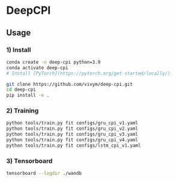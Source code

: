 # DeepCPI

## Usage

### 1) Install

```bash
conda create -n deep-cpi python=3.9
conda activate deep-cpi
# Install [PyTorch](https://pytorch.org/get-started/locally/)

git clone https://github.com/vivym/deep-cpi.git
cd deep-cpi
pip install -e .
```

### 2) Training

```bash
python tools/train.py fit configs/gru_cpi_v1.yaml
python tools/train.py fit configs/gru_cpi_v2.yaml
python tools/train.py fit configs/gru_cpi_v3.yaml
python tools/train.py fit configs/gru_cpi_v4.yaml
python tools/train.py fit configs/lstm_cpi_v1.yaml
```

### 3) Tensorboard

```bash
tensorboard --logdir ./wandb
```
